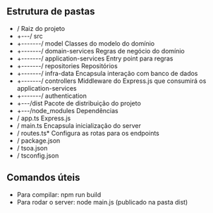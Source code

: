 ## Estrutura de pastas

* /                               Raiz do projeto
* +---/ src
* +-------/ model                 Classes do modelo do domínio
* +-------/ domain-services       Regras de negócio do domínio
* +-------/ application-services  Entry point para regras
* +-------/ repositories          Repositórios
* +-------/ infra-data            Encapsula interação com banco de dados
* +-------/ controllers           Middleware do Express.js que consumirá os application-services
* +-------/ authentication
* +---/dist                       Pacote de distribuição do projeto
* +---/node_modules               Dependências
* / app.ts                        Express.js
* / main.ts                       Encapsula inicialização do server
* / routes.ts*                    Configura as rotas para os endpoints
* / package.json
* / tsoa.json
* / tsconfig.json

## Comandos úteis
* Para compilar: npm run build
* Para rodar o server: node main.js (publicado na pasta dist)